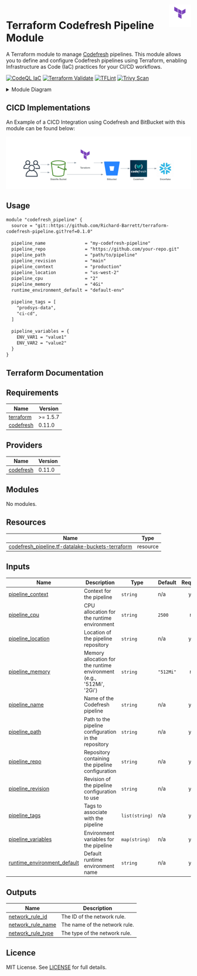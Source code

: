<img align="right" width="60" height="60" src="images/terraform.png">

# Terraform Codefresh Pipeline Module

A Terraform module to manage [Codefresh](https://codefresh.io/) pipelines. This module allows you to define and configure Codefresh pipelines using Terraform, enabling Infrastructure as Code (IaC) practices for your CI/CD workflows.


[![CodeQL IaC](https://github.com/Richard-Barrett/terraform-codefresh-pipeline/actions/workflows/iac-codeql.yaml/badge.svg)](https://github.com/Richard-Barrett/terraform-codefresh-pipeline/actions/workflows/iac-codeql.yaml)
[![Terraform Validate](https://github.com/Richard-Barrett/terraform-codefresh-pipeline/actions/workflows/terraform_validate.yaml/badge.svg)](https://github.com/Richard-Barrett/terraform-codefresh-pipeline/actions/workflows/terraform_validate.yaml)
[![TFLint](https://github.com/Richard-Barrett/terraform-codefresh-pipeline/actions/workflows/tflint.yaml/badge.svg)](https://github.com/Richard-Barrett/terraform-codefresh-pipeline/actions/workflows/tflint.yaml)
[![Trivy Scan](https://github.com/Richard-Barrett/terraform-codefresh-pipeline/actions/workflows/trivy.yaml/badge.svg)](https://github.com/Richard-Barrett/terraform-codefresh-pipeline/actions/workflows/trivy.yaml)

<details>
<summary>Module Diagram</summary>

```mermaid
graph TD
    subgraph Variables
        A[pipeline_name] 
        B[pipeline_repo]
        C[pipeline_path]
        D[pipeline_revision]
        E[pipeline_context]
        F[pipeline_location]
        G[pipeline_cpu]
        H[pipeline_memory]
        I[pipeline_variables]
        J[pipeline_tags]
        K[runtime_environment_default]
    end

    subgraph Resource
        L[codefresh_pipeline.tf-datalake-buckets-terraform]
    end

    %% Relationships
    A -->|sets| L.name
    B -->|sets| L.spec.spec_template.repo
    C -->|sets| L.spec.spec_template.path
    D -->|sets| L.spec.spec_template.revision
    E -->|sets| L.spec.spec_template.context
    F -->|sets| L.spec.spec_template.location
    K -->|sets| L.spec.runtime_environment.name
    G -->|sets| L.spec.runtime_environment.cpu
    H -->|sets| L.spec.runtime_environment.memory
    I -->|sets| L.spec.variables
    J -->|sets| L.tags


```

</details>

## CICD Implementations

An Example of a CICD Integration using Codefresh and BitBucket with this module can be found below:

![Diagram of Terraform Module](images/diagram.png)

## Usage

```hcl
module "codefresh_pipeline" {
  source = "git::https://github.com/Richard-Barrett/terraform-codefresh-pipeline.git?ref=0.1.0"

  pipeline_name               = "my-codefresh-pipeline"
  pipeline_repo               = "https://github.com/your-repo.git"
  pipeline_path               = "path/to/pipeline"
  pipeline_revision           = "main"
  pipeline_context            = "production"
  pipeline_location           = "us-west-2"
  pipeline_cpu                = "2"
  pipeline_memory             = "4Gi"
  runtime_environment_default = "default-env"

  pipeline_tags = [
    "prodsys-data",
    "ci-cd",
  ]

  pipeline_variables = {
    ENV_VAR1 = "value1"
    ENV_VAR2 = "value2"
  }
}

```

## Terraform Documentation

<!-- BEGIN_TF_DOCS -->
## Requirements

| Name | Version |
|------|---------|
| <a name="requirement_terraform"></a> [terraform](#requirement\_terraform) | >= 1.5.7 |
| <a name="requirement_codefresh"></a> [codefresh](#requirement\_codefresh) | 0.11.0 |

## Providers

| Name | Version |
|------|---------|
| <a name="provider_codefresh"></a> [codefresh](#provider\_codefresh) | 0.11.0 |

## Modules

No modules.

## Resources

| Name | Type |
|------|------|
| [codefresh_pipeline.tf-datalake-buckets-terraform](https://registry.terraform.io/providers/codefresh-io/codefresh/0.11.0/docs/resources/pipeline) | resource |

## Inputs

| Name | Description | Type | Default | Required |
|------|-------------|------|---------|:--------:|
| <a name="input_pipeline_context"></a> [pipeline\_context](#input\_pipeline\_context) | Context for the pipeline | `string` | n/a | yes |
| <a name="input_pipeline_cpu"></a> [pipeline\_cpu](#input\_pipeline\_cpu) | CPU allocation for the runtime environment | `string` | `2500` | no |
| <a name="input_pipeline_location"></a> [pipeline\_location](#input\_pipeline\_location) | Location of the pipeline repository | `string` | n/a | yes |
| <a name="input_pipeline_memory"></a> [pipeline\_memory](#input\_pipeline\_memory) | Memory allocation for the runtime environment (e.g., '512Mi', '2Gi') | `string` | `"512Mi"` | no |
| <a name="input_pipeline_name"></a> [pipeline\_name](#input\_pipeline\_name) | Name of the Codefresh pipeline | `string` | n/a | yes |
| <a name="input_pipeline_path"></a> [pipeline\_path](#input\_pipeline\_path) | Path to the pipeline configuration in the repository | `string` | n/a | yes |
| <a name="input_pipeline_repo"></a> [pipeline\_repo](#input\_pipeline\_repo) | Repository containing the pipeline configuration | `string` | n/a | yes |
| <a name="input_pipeline_revision"></a> [pipeline\_revision](#input\_pipeline\_revision) | Revision of the pipeline configuration to use | `string` | n/a | yes |
| <a name="input_pipeline_tags"></a> [pipeline\_tags](#input\_pipeline\_tags) | Tags to associate with the pipeline | `list(string)` | n/a | yes |
| <a name="input_pipeline_variables"></a> [pipeline\_variables](#input\_pipeline\_variables) | Environment variables for the pipeline | `map(string)` | n/a | yes |
| <a name="input_runtime_environment_default"></a> [runtime\_environment\_default](#input\_runtime\_environment\_default) | Default runtime environment name | `string` | n/a | yes |

## Outputs

| Name | Description |
|------|-------------|
| <a name="output_network_rule_id"></a> [network\_rule\_id](#output\_network\_rule\_id) | The ID of the network rule. |
| <a name="output_network_rule_name"></a> [network\_rule\_name](#output\_network\_rule\_name) | The name of the network rule. |
| <a name="output_network_rule_type"></a> [network\_rule\_type](#output\_network\_rule\_type) | The type of the network rule. |
<!-- END_TF_DOCS -->

## Licence

MIT License. See [LICENSE](https://github.com/Richard-Barrett/terraform-codefresh-pipeline/blob/main/LICENSE) for full details.
